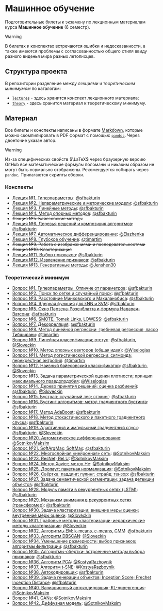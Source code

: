 # Машинное обучение

Подготовительные билеты к экзамену по лекционным материалам курса **Машинное обучение** (6 семестр).

> [!WARNING]
> В билетах и конспектах встречаются ошибки и недосказанности, а также имеются проблемы с согласованностью общего стиля ввиду разного виденья мира разных летописцев.

## Структура проекта

В репозитории разделение между *лекциями* и *теоретическим минимумом* по каталогам:

* [`lectures`](lectures/) - здесь хранится конспект лекционного материала;
* [`theory`](theory/) - здесь хранится материал к теоретическому минимуму.

## Материал

Все билеты и конспекты написаны в формате [Markdown](https://en.wikipedia.org/wiki/Markdown), которые можно скомпилировать в PDF формат с помощью [`pandoc`](https://github.com/jgm/pandoc). Через двоеточие указан автор.

> [!WARNING]
> Из-за специфических свойств $\LaTeX$ через браузерную версию GitHub все математические формулы поломаны и никаким образом не могут быть нормально отображены. Рекомендуется собирать через `pandoc`. Прилагаются скрипты сборки.

### Конспекты

* [Лекция №1. Гиперпараметры](lectures/L1-Hyperparameters.md): [@sfbakturin](https://github.com/sfbakturin)
* [Лекция №2. Непараметрические и метрические модели](lectures/L2-NonparametricModels.md): [@sfbakturin](https://github.com/sfbakturin)
* [Лекция №3. Линейные методы](lectures/L3-Linear.md): [@sfbakturin](https://github.com/sfbakturin)
* [Лекция №4. Метод опорных методов](lectures/L4-SVM.md): [@sfbakturin](https://github.com/sfbakturin)
* ~~Лекция №5. Байесовские методы~~
* [Лекция №6. Деревья решений и композиция алгоритмов](lectures/L6-DecisionTree.md): [@sfbakturin](https://github.com/sfbakturin)
* [Лекция №7. Автоматическое дифференцирование](lectures/L7-AutomaticDifferentiation.md): [@Elazhenka](https://github.com/Elazhenka)
* [Лекция №8. Глубокое обучение](lectures/L8-DeepLearning.md): [@timartim](https://github.com/timartim)
* ~~Лекция №9. Работа с изображениями и последовательностями~~
* ~~Лекция №10. Кластеризация~~
* [Лекция №11. Выбор признаков](lectures/L11-FeatureSelection.md): [@sfbakturin](https://github.com/sfbakturin)
* [Лекция №12. Извлечение признаков](lectures/L12-FeatureExtraction.md): [@sfbakturin](https://github.com/sfbakturin)
* [Лекция №13. Генеративные методы](lectures/L13-Generative.md): [@Jenshen30](https://github.com/Jenshen30)

### Теоретический минимум

* [Вопрос №1. Гиперпараметры. Отличие от параметров](theory/T1.md): [@sfbakturin](https://github.com/sfbakturin)
* [Вопрос №2. Поиск по сетке и случайный поиск](theory/T2.md): [@sfbakturin](https://github.com/sfbakturin)
* [Вопрос №3. Расстояние Минковского и Махаланобиса](theory/T3.md): [@sfbakturin](https://github.com/sfbakturin)
* [Вопрос №4. Ядерная функция для kNN и SVM](theory/T4.md): [@sfbakturin](https://github.com/sfbakturin)
* [Вопрос №5. Окно Парзена-Розенблатта и формула Надарая-Ватсона](theory/T5.md): [@sfbakturin](https://github.com/sfbakturin)
* [Вопрос №6. SMOTE, Tomek Links, LOWESS](theory/T6.md): [@sfbakturin](https://github.com/sfbakturin)
* [Вопрос №7. Декорреляция](theory/T7.md): [@sfbakturin](https://github.com/sfbakturin)
* [Вопрос №8. Метод линейной регрессии; гребневая регрессия; лассо Тибширани](theory/T8.md): [@timartim](https://github.com/timartim)
* [Вопрос №9. Линейная классификация; отступ](theory/T9.md): [@sfbakturin](https://github.com/sfbakturin), [@Sloveckin](https://github.com/Sloveckin)
* [Вопрос №10. Метод опорных векторов (общая идея)](theory/T10.md): [@Wiselogias](https://github.com/Wiselogias)
* [Вопрос №11. Метод логистической регрессии; сигмоида; перекрёстная энтропия](theory/T11.md): [@timartim](https://github.com/timartim)
* [Вопрос №12. Наивный байесовский классификатор](theory/T12.md): [@sfbakturin](https://github.com/sfbakturin), [@Sloveckin](https://github.com/Sloveckin)
* [Вопрос №13. Задача параметрической оценки плотности; принцип максимального правдоподобия](theory/T13.md): [@Wiselogias](https://github.com/Wiselogias)
* [Вопрос №14. Дерево принятия решений; оценка разбиений](theory/T14.md): [@sfbakturin](https://github.com/sfbakturin), [@Sloveckin](https://github.com/Sloveckin)
* [Вопрос №15. Бустрап; случайный лес; стэкинг](theory/T15.md): [@sfbakturin](https://github.com/sfbakturin)
* [Вопрос №16. Бустинг алгоритмов; метод градиентного бустинга](theory/T16.md): [@sfbakturin](https://github.com/sfbakturin)
* [Вопрос №17. Метод AdaBoost](theory/T17.md): [@sfbakturin](https://github.com/sfbakturin)
* [Вопрос №18. Метод стохастического и пакетного градиентного спуска](theory/T18.md): [@sfbakturin](https://github.com/sfbakturin)
* [Вопрос №19. Адаптивный и импульсный градиентный спуск](theory/T19.md): [@sfbakturin](https://github.com/sfbakturin), [@Sloveckin](https://github.com/Sloveckin)
* [Вопрос №20. Автоматическое дифференцирование](theory/T20.md): [@SotnikovMaksim](https://github.com/SotnikovMaksim)
* [Вопрос №21. SoftArgMax; SoftMax](theory/T21.md): [@sfbakturin](https://github.com/sfbakturin)
* [Вопрос №22. Многослойная «нейронная» сеть](theory/T22.md): [@SotnikovMaksim](https://github.com/SotnikovMaksim)
* [Вопрос №23. ResNet; ReLU](theory/T23.md): [@SotnikovMaksim](https://github.com/SotnikovMaksim)
* [Вопрос №24. Метод Xavier; метод He](theory/T24.md): [@SotnikovMaksim](https://github.com/SotnikovMaksim)
* [Вопрос №25. Дропаут; пакетная нормализация](theory/T25.md): [@SotnikovMaksim](https://github.com/SotnikovMaksim)
* [Вопрос №26. Свёртка; паддинг; пулинг; страйд; тензор](theory/T26.md): [@sfbakturin](https://github.com/sfbakturin)
* [Вопрос №27. Задача семантической сегментации; задача детекции объектов](theory/T27.md): [@sfbakturin](https://github.com/sfbakturin)
* [Вопрос №28. Модуль памяти в рекуррентных сетях (LSTM)](theory/T28.md): [@sfbakturin](https://github.com/sfbakturin)
* [Вопрос №29. Механизм внимания в рекуррентных сетях (трансформер)](theory/T29.md): [@sfbakturin](https://github.com/sfbakturin)
* [Вопрос №30. Задача кластеризации; внешние меры оценки; внутренние меры оценки](theory/T30.md): [@Sloveckin](https://github.com/Sloveckin)
* [Вопрос №31. Графовые методы кластеризации; иерархические методы кластеризации](theory/T31.md): [@Sloveckin](https://github.com/Sloveckin)
* [Вопрос №32. Алгоритмы EM: k-means. c-means, GMM](theory/T32.md): [@sfbakturin](https://github.com/sfbakturin)
* [Вопрос №33. Алгоритм DBSCAN](theory/T33.md): [@Sloveckin](https://github.com/Sloveckin)
* [Вопрос №34. Уменьшение размерности; выбор признаков; алгоритмы фильтрации](theory/T34.md): [@sfbakturin](https://github.com/sfbakturin)
* [Вопрос №35. Алгоритмы-обертки; встроенные методы выбора признаков](theory/T35.md): [@sfbakturin](https://github.com/sfbakturin)
* [Вопрос №36. Алгоритм PCA](theory/T36.md): [@KostyaRazboynik](https://github.com/KostyaRazboynik)
* [Вопрос №37. Алгоритм t-SNE](theory/T37.md): [@KostyaRazboynik](https://github.com/KostyaRazboynik)
* [Вопрос №38. Автокодировщик](theory/T38.md): [@sfbakturin](https://github.com/sfbakturin)
* [Вопрос №39. Задача генерации объектов; Inception Score; Frechet Inception Distance](theory/T39.md): [@sfbakturin](https://github.com/sfbakturin)
* [Вопрос №40. Вариационный автокодировщик; KL-дивергенция](theory/T40.md): [@SotnikovMaksim](https://github.com/SotnikovMaksim)
* [Вопрос №41. GANs](theory/T41.md): [@SotnikovMaksim](https://github.com/SotnikovMaksim)
* [Вопрос №42. Диффузная модель](theory/T42.md): [@SotnikovMaksim](https://github.com/SotnikovMaksim)
